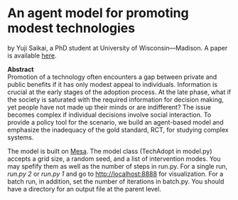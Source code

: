 # An agent model for promoting modest technologies
by Yuji Saikai, a PhD student at University of Wisconsin—Madison. A paper is available [here](https://wisc.academia.edu/saikai).

**Abstract**  
Promotion of a technology often encounters a gap between private and public benefits if it has only modest appeal to individuals. Information is crucial at the early stages of the adoption process. At the late phase, what if the society is saturated with the required information for decision making, yet people have not made up their minds or are indifferent? The issue becomes complex if individual decisions involve social interaction. To provide a policy tool for the scenario, we build an agent-based model and emphasize the inadequacy of the gold standard, RCT, for studying complex systems.  

The model is built on [Mesa](https://github.com/projectmesa/mesa). The model class (TechAdopt in model.py) accepts a grid size, a random seed, and a list of intervention modes. You may spefify them as well as the number of steps in run.py. For a single run, _run.py 2_ or _run.py 1_ and go to <http://localhost:8888> for visualization. For a batch run, in addition, set the number of iterations in batch.py. You should have a directory for an output file at the parent level.
